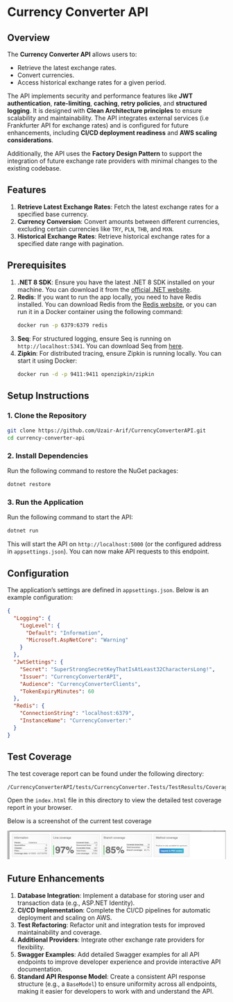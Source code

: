 # Currency Converter API

## Overview

The **Currency Converter API** allows users to:
- Retrieve the latest exchange rates.
- Convert currencies.
- Access historical exchange rates for a given period.

The API implements security and performance features like **JWT authentication**, **rate-limiting**, **caching**, **retry policies**, and **structured logging**. It is designed with **Clean Architecture principles** to ensure scalability and maintainability. The API integrates external services (i.e Frankfurter API for exchange rates) and is configured for future enhancements, including **CI/CD deployment readiness** and **AWS scaling considerations**.

Additionally, the API uses the **Factory Design Pattern** to support the integration of future exchange rate providers with minimal changes to the existing codebase.

## Features

1. **Retrieve Latest Exchange Rates**: Fetch the latest exchange rates for a specified base currency.
2. **Currency Conversion**: Convert amounts between different currencies, excluding certain currencies like `TRY`, `PLN`, `THB`, and `MXN`.
3. **Historical Exchange Rates**: Retrieve historical exchange rates for a specified date range with pagination.

## Prerequisites

1. **.NET 8 SDK**: Ensure you have the latest .NET 8 SDK installed on your machine. You can download it from the [official .NET website](https://dotnet.microsoft.com/download).
2. **Redis**: If you want to run the app locally, you need to have Redis installed. You can download Redis from the [Redis website](https://redis.io/download), or you can run it in a Docker container using the following command:
   ```bash
   docker run -p 6379:6379 redis
   ```
3. **Seq**: For structured logging, ensure Seq is running on `http://localhost:5341`. You can download Seq from [here](https://datalust.co/seq).
4. **Zipkin**: For distributed tracing, ensure Zipkin is running locally. You can start it using Docker:
   ```bash
   docker run -d -p 9411:9411 openzipkin/zipkin
   ```

## Setup Instructions

### 1. Clone the Repository

```bash
git clone https://github.com/Uzair-Arif/CurrencyConverterAPI.git
cd currency-converter-api
```

### 2. Install Dependencies

Run the following command to restore the NuGet packages:

```bash
dotnet restore
```

### 3. Run the Application

Run the following command to start the API:

```bash
dotnet run
```

This will start the API on `http://localhost:5000` (or the configured address in `appsettings.json`). You can now make API requests to this endpoint.

## Configuration

The application’s settings are defined in `appsettings.json`. Below is an example configuration:

```json
{
  "Logging": {
    "LogLevel": {
      "Default": "Information",
      "Microsoft.AspNetCore": "Warning"
    }
  },
  "JwtSettings": {
    "Secret": "SuperStrongSecretKeyThatIsAtLeast32CharactersLong!",
    "Issuer": "CurrencyConverterAPI",
    "Audience": "CurrencyConverterClients",
    "TokenExpiryMinutes": 60
  },
  "Redis": {
    "ConnectionString": "localhost:6379",
    "InstanceName": "CurrencyConverter:"
  }
}
```

## Test Coverage

The test coverage report can be found under the following directory:

```
/CurrencyConverterAPI/tests/CurrencyConverter.Tests/TestResults/CoverageReport/index.html
```

Open the `index.html` file in this directory to view the detailed test coverage report in your browser.

Below is a screenshot of the current test coverage

![Code Coverage](CodeCoverage.png)

## Future Enhancements

1. **Database Integration**: Implement a database for storing user and transaction data (e.g., ASP.NET Identity).
2. **CI/CD Implementation**: Complete the CI/CD pipelines for automatic deployment and scaling on AWS.
3. **Test Refactoring**: Refactor unit and integration tests for improved maintainability and coverage.
4. **Additional Providers**: Integrate other exchange rate providers for flexibility.
5. **Swagger Examples**: Add detailed Swagger examples for all API endpoints to improve developer experience and provide interactive API documentation.
6. **Standard API Response Model**: Create a consistent API response structure (e.g., a `BaseModel`) to ensure uniformity across all endpoints, making it easier for developers to work with and understand the API.